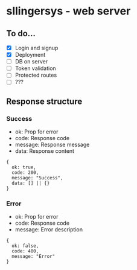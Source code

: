 # sllingersys - web server

## To do...

* [x] Login and signup
* [x] Deployment
* [ ] DB on server
* [ ] Token validation
* [ ] Protected routes
* [ ] ???

## Response structure

### Success

* ok: Prop for error
* code: Response code
* message: Response message
* data: Response content

```
{
  ok: true,
  code: 200,
  message: "Success",
  data: [] || {}
}
```

### Error

* ok: Prop for error
* code: Response code
* message: Error description

```
{
  ok: false,
  code: 400,
  message: "Error"
}
```